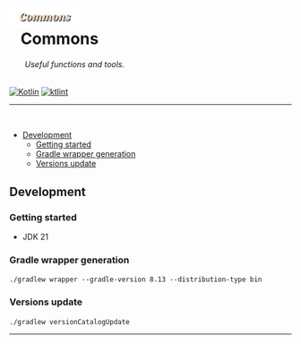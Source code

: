 <img align="left" alt="logo" width="128" src=".idea/icon.svg">

# &nbsp;&nbsp;&nbsp;Commons

###### &nbsp;&nbsp;&nbsp;&nbsp;&nbsp;&nbsp;&nbsp;Useful functions and tools.

[![Kotlin](https://img.shields.io/badge/kotlin-2.1.10-blue.svg?logo=kotlin)](http://kotlinlang.org)
[![ktlint](https://img.shields.io/badge/code%20style-%E2%9D%A4-FF4081.svg)](https://ktlint.github.io/)

---
<br>

* [Development](#development)
    * [Getting started](#getting-started)
    * [Gradle wrapper generation](#gradle-wrapper-generation)
    * [Versions update](#versions-update)

## Development

### Getting started

- JDK 21

### Gradle wrapper generation

```shell
./gradlew wrapper --gradle-version 8.13 --distribution-type bin
```

### Versions update

```shell
./gradlew versionCatalogUpdate
```

---
